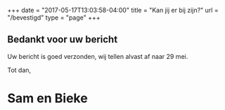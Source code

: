 +++
date = "2017-05-17T13:03:58-04:00"
title = "Kan jij er bij zijn?"
url = "/bevestigd"
type = "page"
+++

## Bedankt voor uw bericht
Uw bericht is goed verzonden, wij tellen alvast af naar 29 mei.

Tot dan,
# Sam en Bieke